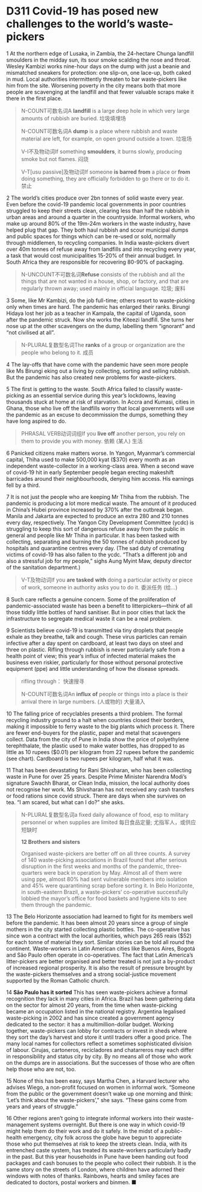 # D311 Covid-19 has posed new challenges to the world’s waste-pickers
1 At the northern edge of Lusaka, in Zambia, the 24-hectare Chunga landfill smoulders in the midday sun, its sour smoke scalding the nose and throat. Wesley Kambizi works nine-hour days on the dump with just a beanie and mismatched sneakers for protection: one slip-on, one lace-up, both caked in mud. Local authorities intermittently threaten to bar waste-pickers like him from the site. Worsening poverty in the city means both that more people are scavenging at the landfill and that fewer valuable scraps make it there in the first place.

> N-COUNT可数名词A **landfill** is a large deep hole in which very large amounts of rubbish are buried. 垃圾填埋场
>
> N-COUNT可数名词A **dump** is a place where rubbish and waste material are left, for example, on open ground outside a town. 垃圾场
>
> V-I不及物动词If something **smoulders**, it burns slowly, producing smoke but not flames. 闷烧
>
> V-T[usu passive]及物动词If someone **is barred** **from** a place or **from** doing something, they are officially forbidden to go there or to do it. 禁止
>

2 The world’s cities produce over 2bn tonnes of solid waste every year. Even before the covid-19 pandemic local governments in poor countries struggled to keep their streets clean, clearing less than half the rubbish in urban areas and around a quarter in the countryside. Informal workers, who make up around 80% of the 19m-24m workers in the waste industry, have helped plug that gap. They both haul rubbish and scour municipal dumps and public spaces for things which can be re-used or sold, normally through middlemen, to recycling companies. In India waste-pickers divert over 40m tonnes of refuse away from landfills and into recycling every year, a task that would cost municipalities 15-20% of their annual budget. In South Africa they are responsible for recovering 80-90% of packaging.

> N-UNCOUNT不可数名词**Refuse** consists of the rubbish and all the things that are not wanted in a house, shop, or factory, and that are regularly thrown away; used mainly in official language. 垃圾; 废料
>

3 Some, like Mr Kambizi, do the job full-time; others resort to waste-picking only when times are hard. The pandemic has enlarged their ranks. Birungi Hidaya lost her job as a teacher in Kampala, the capital of Uganda, soon after the pandemic struck. Now she works the Kiteezi landfill. She turns her nose up at the other scavengers on the dump, labelling them “ignorant” and “not civilised at all”.

> N-PLURAL复数型名词The **ranks** of a group or organization are the people who belong to it. 成员
>

4 The lay-offs that have come with the pandemic have seen more people like Ms Birungi eking out a living by collecting, sorting and selling rubbish. But the pandemic has also created new problems for waste-pickers.

5 The first is getting to the waste. South Africa failed to classify waste-picking as an essential service during this year’s lockdowns, leaving thousands stuck at home at risk of starvation. In Accra and Kumasi, cities in Ghana, those who live off the landfills worry that local governments will use the pandemic as an excuse to decommission the dumps, something they have long aspired to do.

> PHRASAL VERB动词词组If you **live off** another person, you rely on them to provide you with money. 依赖 (某人) 生活
>

6 Panicked citizens make matters worse. In Yangon, Myanmar’s commercial capital, Thiha used to make 500,000 kyat ($370) every month as an independent waste-collector in a working-class area. When a second wave of covid-19 hit in early September people began erecting makeshift barricades around their neighbourhoods, denying him access. His earnings fell by a third.

7 It is not just the people who are keeping Mr Thiha from the rubbish. The pandemic is producing a lot more medical waste. The amount of it produced in China’s Hubei province increased by 370% after the outbreak began. Manila and Jakarta are expected to produce an extra 280 and 210 tonnes every day, respectively. The Yangon City Development Committee (ycdc) is struggling to keep this sort of dangerous refuse away from the public in general and people like Mr Thiha in particular. It has been tasked with collecting, separating and burning the 50 tonnes of rubbish produced by hospitals and quarantine centres every day. (The sad duty of cremating victims of covid-19 has also fallen to the ycdc. “That’s a different job and also a stressful job for my people,” sighs Aung Myint Maw, deputy director of the sanitation department.)

> V-T及物动词If you **are tasked** **with** doing a particular activity or piece of work, someone in authority asks you to do it. 委派任务 (给…)
>

8 Such care reflects a genuine concern. Some of the proliferation of pandemic-associated waste has been a benefit to litterpickers—think of all those tiddly little bottles of hand sanitiser. But in poor cities that lack the infrastructure to segregate medical waste it can be a real problem.

9 Scientists believe covid-19 is transmitted via tiny droplets that people exhale as they breathe, talk and cough. These virus particles can remain infective after a day spent on cardboard, at least two days on steel and three on plastic. Rifling through rubbish is never particularly safe from a health point of view; this year’s influx of infected material makes the business even riskier, particularly for those without personal protective equipment (ppe) and little understanding of how the disease spreads.

> rifling through： 快速搜寻
>
> N-COUNT可数名词An **influx** **of** people or things into a place is their arrival there in large numbers. (人或物的) 大量涌入
>

10 The falling price of recyclables presents a third problem. The formal recycling industry ground to a halt when countries closed their borders, making it impossible to ferry waste to the big plants which process it. There are fewer end-buyers for the plastic, paper and metal that scavengers collect. Data from the city of Pune in India show the price of polyethylene terephthalate, the plastic used to make water bottles, has dropped to as little as 10 rupees ($0.01) per kilogram from 22 rupees before the pandemic (see chart). Cardboard is two rupees per kilogram, half what it was.

11 That has been devastating for Rani Shivsharan, who has been collecting waste in Pune for over 25 years. Despite Prime Minister Narendra Modi’s signature Swachh Bharat, or Clean India, mission, the local authority does not recognise her work. Ms Shivsharan has not received any cash transfers or food rations since covid struck. There are days when she survives on tea. “I am scared, but what can I do?” she asks.

> N-PLURAL复数型名词a fixed daily allowance of food, esp to military personnel or when supplies are limited 每日食品定量; 尤指军人，或供应短缺时
>
> **12 Brothers and sisters**
>
> Organised waste-pickers are better off on all three counts. A survey of 140 waste-picking associations in Brazil found that after serious disruption in the first weeks and months of the pandemic, three-quarters were back in operation by May. Almost all of them were using ppe, almost 80% had sent vulnerable members into isolation and 45% were quarantining scrap before sorting it. In Belo Horizonte, in south-eastern Brazil, a waste-pickers’ co-operative successfully lobbied the mayor’s office for food baskets and hygiene kits to see them through the pandemic.
>

13 The Belo Horizonte association had learned to fight for its members well before the pandemic. It has been almost 20 years since a group of single mothers in the city started collecting plastic bottles. The co-operative has since won a contract with the local authorities, which pays 265 reais ($52) for each tonne of material they sort. Similar stories can be told all round the continent. Waste-workers in Latin American cities like Buenos Aires, Bogotá and São Paulo often operate in co-operatives. The fact that Latin America’s litter-pickers are better organised and better treated is not just a by-product of increased regional prosperity. It is also the result of pressure brought by the waste-pickers themselves and a strong social-justice movement supported by the Roman Catholic church.

14 **São Paulo has it sorted**
This has seen waste-pickers achieve a formal recognition they lack in many cities in Africa. Brazil has been gathering data on the sector for almost 20 years, from the time when waste-picking became an occupation listed in the national registry. Argentina legalised waste-picking in 2002 and has since created a government agency dedicated to the sector: it has a multimillion-dollar budget. Working together, waste-pickers can lobby for contracts or invest in sheds where they sort the day’s harvest and store it until traders offer a good price. The many local names for collectors reflect a sometimes sophisticated division of labour. Cirujas, cartoneros, recicladores and chatarreros may each differ in responsibility and status city by city. By no means all of those who work on the dumps are in associations. But the successes of those who are often help those who are not, too.

15 None of this has been easy, says Martha Chen, a Harvard lecturer who advises Wiego, a non-profit focused on women in informal work. “Someone from the public or the government doesn’t wake up one morning and think: ‘Let’s think about the waste-pickers’,” she says. “These gains come from years and years of struggle.”

16 Other regions aren’t going to integrate informal workers into their waste-management systems overnight. But there is one way in which covid-19 might help them do their work and do it safely. In the midst of a public-health emergency, city folk across the globe have begun to appreciate those who put themselves at risk to keep the streets clean. India, with its entrenched caste system, has treated its waste-workers particularly badly in the past. But this year households in Pune have been handing out food packages and cash bonuses to the people who collect their rubbish. It is the same story on the streets of London, where children have adorned their windows with notes of thanks. Rainbows, hearts and smiley faces are dedicated to doctors, postal workers and binmen. ■

